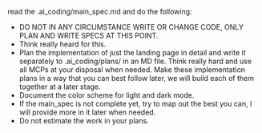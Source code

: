 read the .ai_coding/main_spec.md and do the following:

* DO NOT IN ANY CIRCUMSTANCE WRITE OR CHANGE CODE, ONLY PLAN AND WRITE SPECS AT THIS POINT.
* Think really heard for this.
* Plan the implementation of just the landing page in detail and write it separately to .ai_coding/plans/ in an MD file. Think really hard and use all MCPs at your disposal when needed. Make these implementation plans in a way that you can best follow later, we will build each of them together at a later stage.
* Document the color scheme for light and dark mode.
* If the main_spec is not complete yet, try to map out the best you can, I will provide more in it later when needed.
* Do not estimate the work in your plans.
